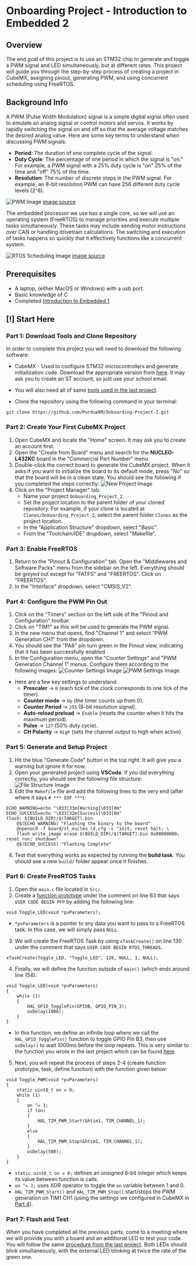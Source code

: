 # Onboarding Project - Introduction to Embedded 2

## Overview

The end goal of this project is to use an STM32 chip to generate and toggle a PWM signal and LED simultaneously, but at different rates. This project will guide you through the step-by-step process of creating a project in CubeMX, assigning pinout, generating PWM, and using concurrent scheduling using FreeRTOS.

## Background Info

A PWM (Pulse Width Modulation) signal is a simple digital signal often used to emulate an analog signal or control motors and servos. It works by rapidly switching the signal on and off so that the average voltage matches the desired analog value. Here are some key terms to understand when discussing PWM signals:

- **Period**: The duration of one complete cycle of the signal.
- **Duty Cycle**: The percentage of one period in which the signal is "on." For example, a PWM signal with a 25% duty cycle is "on" 25% of the time and "off" 75% of the time.
- **Resolution**: The number of discrete steps in the PWM signal. For example, an 8-bit resolution PWM can have 256 different duty cycle levels (2^8).

![PWM Image](https://cdn1.byjus.com/wp-content/uploads/2021/01/duty-cycle-of-pulse-width-modulation.png)
[image source](https://byjus.com/physics/pulse-width-modulation/)

The embedded processor we use has a single core, so we will use an operating system (FreeRTOS) to manage priorities and execute multiple tasks simultaneously. These tasks may include sending motor instructions over CAN or handling drivetrain calculations. The switching and execution of tasks happens so quickly that it effectively functions like a concurrent system.

![RTOS Scheduling Image](https://open4tech.com/wp-content/uploads/2019/11/preemptive_scheduling.jpg)
[image source](https://open4tech.com/rtos-scheduling-algorithms/)

## Prerequisites

- A laptop, (either MacOS or Windows) with a usb port.
- Basic knowledge of C
- Completed [Introduction to Embedded 1](https://github.com/RoboMaster-Club/Onboarding-Project-1)

## [!] Start Here

### Part 1: Download Tools and Clone Repository

In order to complete this project you will need to download the following software:

- CubeMX - Used to configure STM32 microcontrollers and generate initialization code. Download the appropriate version from [here](https://www.st.com/en/development-tools/stm32cubemx.html#st-get-software). It may ask you to create an ST account, so just use your school email.

- You will also need all of same [tools used in the last project](https://github.com/RoboMaster-Club/Onboarding-Project-1?tab=readme-ov-file#part-1-download-tools).

- Clone the repository using the following command in your terminal:

```
git clone https://github.com/PurdueRM/Onboarding-Project-2.git
```

### Part 2: Create Your First CubeMX Project

1. Open CubeMX and locate the "Home" screen. It may ask you to create an account first.
2. Open the "Create from Board" menu and search for the **NUCLEO-L432KC** board in the "Commercial Part Number" menu.
3. Double-click the correct board to generate the CubeMX project. When it asks if you want to initialize the board to its default mode, press "No" so that the board will be in a clean state. You should see the following if you completed the steps correctly:
   ![New Project Image](/images/New_Project.png)
4. Click on the "Project Manager" tab.
   - Name your project `Onboarding_Project_2`.
   - Set the project location to the parent folder of your cloned repository. For example, if your clone is located at `Clones/Onboarding_Project_2`, select the parent folder `Clones` as the project location.
   - In the "Application Structure" dropdown, select "Basic".
   - From the "Toolchain/IDE" dropdown, select "Makefile".

### Part 3: Enable FreeRTOS

1. Return to the "Pinout & Configuration" tab. Open the "Middlewares and Software Packs" menu from the sidebar on the left. Everything should be greyed out except for "FATFS" and "FREERTOS". Click on "FREERTOS".
2. In the "Interface" dropdown, select "CMSIS_V2".

### Part 4: Configure the PWM Pin Out

1. Click on the "Timers" section on the left side of the "Pinout and Configuration" toolbar.
2. Click on "TIM1" as this will be used to generate the PWM signal.
3. In the new menu that opens, find "Channel 1" and select "PWM Generation CH1" from the dropdown.
4. You should see the "PA8" pin turn green in the Pinout view, indicating that it has been successfully enabled.
5. In the Configuration menu, open the "Counter Settings" and "PWM Generation Channel 1" menus. Configure them according to the following images:
   ![Counter Settings Image](/images/Counter_Settings.png)
   ![PWM Settings Image](/images/PWM_Settings.png)

- Here are a few key settings to understand:
  - **Prescaler** -> `0` (each tick of the clock corresponds to one tick of the timer).
  - **Counter mode** -> `Up` (the timer counts up from 0).
  - **Counter Period** -> `255` (8-bit resolution signal).
  - **Auto-reload preload** -> `Enable` (resets the counter when it hits the maximum period).
  - **Pulse** -> `127` (50% duty cycle).
  - **CH Polarity** -> `High` (sets the channel output to high when active).

### Part 5: Generate and Setup Project

1. Hit the blue "Generate Code" button in the top right. It will give you a warning but ignore it for now.
2. Open your generated project using **VSCode**. If you did everything correctly, you should see the following file structure:
   ![File Structure Image](/images/File_Structure.png)
3. Edit the `Makefile` file and add the following lines to the very end (after where it says `# *** EOF ***`):

```
ECHO_WARNING=echo "\033[33m[Warning]\033[0m"
ECHO_SUCCESS=echo "\033[32m[Success]\033[0m"
flash: $(BUILD_DIR)/$(TARGET).bin
	@$(ECHO_WARNING) "Flashing the binary to the board"
	@openocd -f board/st_nucleo_l4.cfg -c "init; reset halt; \
	flash write_image erase $(BUILD_DIR)/$(TARGET).bin 0x08000000; reset run; shutdown"
	@$(ECHO_SUCCESS) "Flashing Complete"
```

4. Test that everything works as expected by running the **build task**. You should see a new `build/` folder appear once it finishes.

### Part 6: Create FreeRTOS Tasks

1. Open the `main.c` file located in `Src/`.
2. Create a [function prototype](https://www.geeksforgeeks.org/function-prototype-in-c/) under the comment on line 63 that says `USER CODE BEGIN PFP` by adding the following line:

```
void Toggle_LED(void *pvParameters);
```

- `*pvParameters` is a pointer to any data you want to pass to a FreeRTOS task. In this case, we will simply pass `NULL`.

3. We will create the FreeRTOS Task by using `xTaskCreate()` on line 130 under the comment that says `USER CODE BEGIN RTOS_THREADS`.

```
xTaskCreate(Toggle_LED, "Toggle_LED", 128, NULL, 1, NULL);
```

4. Finally, we will define the function outside of `main()` (which ends around line 154).

```
void Toggle_LED(void *pvParameters)
{
	while (1)
	{
		HAL_GPIO_TogglePin(GPIOB, GPIO_PIN_3);
		osDelay(1000);
	}
}
```

- In this function, we define an infinite loop where we call the `HAL_GPIO_TogglePin()` function to toggle GPIO Pin B3, then use `osDelay()` to wait 1000ms before the loop repeats. This is very similar to the function you wrote in the last project which can be found [here](https://github.com/RoboMaster-Club/Onboarding-Project-1?tab=readme-ov-file#part-3-your-first-function).

5. Next, you will repeat the process of steps 2-4 (create function prototype, task, define function) with the function given below:

```
void Toggle_PWM(void *pvParameters)
{
	static uint8_t on = 0;
	while (1)
	{
		on ^= 1;
		if (on)
		{
			HAL_TIM_PWM_Start(&htim1, TIM_CHANNEL_1);
		}
		else
		{
			HAL_TIM_PWM_Stop(&htim1, TIM_CHANNEL_1);
		}
		osDelay(500);
	}
}
```

- `static uint8_t on = 0;` defines an unsigned 8-bit integer which keeps its value between function is calls.
- `on ^= 1;` uses XOR operator to toggle the `on` variable between 1 and 0.
- `HAL_TIM_PWM_Start()` and `HAL_TIM_PWM_Stop()` start/stops the PWM generation on TIM1 CH1 (using the settings we configured in CubeMX in [Part 4](https://github.com/RoboMaster-Club/Onboarding-Project-2?tab=readme-ov-file#part-4-configure-the-pwm-pin-out)).

### Part 7: Flash and Test

When you have completed all the previous parts, come to a meeting where we will provide you with a board and an additional LED to test your code. You will follow the same [procedure from the last project](https://github.com/RoboMaster-Club/Onboarding-Project-1?tab=readme-ov-file#part-5-flash-the-code). Both LEDs should blink simultaneously, with the external LED blinking at twice the rate of the green one.
